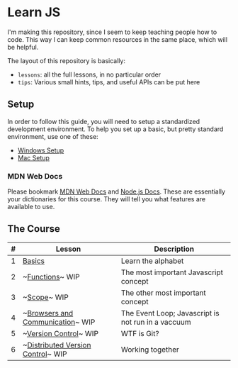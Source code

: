# Learn JS

I'm making this repository, since I seem to keep teaching people how to code.
This way I can keep common resources in the same place, which will be helpful.

The layout of this repository is basically:

- `lessons`: all the full lessons, in no particular order
- `tips`: Various small hints, tips, and useful APIs can be put here

## Setup

In order to follow this guide, you will need to setup a standardized development
environment. To help you set up a basic, but pretty standard environment, use
one of these:

- [Windows Setup](./lessons/Setup/windows-dev-setup-guide.md)
- [Mac Setup](./lessons/Setup/mac-dev-setup-guide.md)

### MDN Web Docs

Please bookmark [MDN Web Docs](https://developer.mozilla.org/en-US/) and
[Node.js Docs](https://nodejs.org/en/docs/). These are essentially your
dictionaries for this course. They will tell you what features are available to
use.

## The Course

| # | Lesson                                                                         | Description                                        |
| - | ------------------------------------------------------------------------------ | -------------------------------------------------- |
| 1 | [Basics](./lessons/Basics)                                                     | Learn the alphabet                                 |
| 2 | ~[Functions](./lessons/Functions)~ WIP                                         | The most important Javascript concept              |
| 3 | ~[Scope](./lessons/Scope)~ WIP                                                 | The other most important concept                   |
| 4 | ~[Browsers and Communication]("./lessons/Browsers%20and%20Communication")~ WIP | The Event Loop; Javascript is not run in a vaccuum |
| 5 | ~[Version Control](./lessons/Version%20Control)~ WIP                           | WTF is Git?                                        |
| 6 | ~[Distributed Version Control](./lessons/Distributed%20Version%20Control)~ WIP | Working together                                   |
